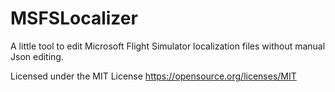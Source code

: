 # MSFSLocalizer
A little tool to edit Microsoft Flight Simulator localization files without manual Json editing.

Licensed under the MIT License
https://opensource.org/licenses/MIT
